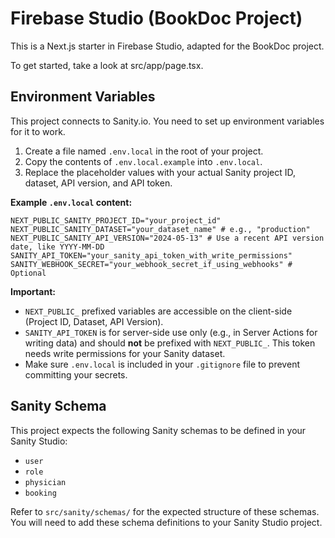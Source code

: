 # Firebase Studio (BookDoc Project)

This is a Next.js starter in Firebase Studio, adapted for the BookDoc project.

To get started, take a look at src/app/page.tsx.

## Environment Variables

This project connects to Sanity.io. You need to set up environment variables for it to work.

1.  Create a file named `.env.local` in the root of your project.
2.  Copy the contents of `.env.local.example` into `.env.local`.
3.  Replace the placeholder values with your actual Sanity project ID, dataset, API version, and API token.

**Example `.env.local` content:**
```
NEXT_PUBLIC_SANITY_PROJECT_ID="your_project_id"
NEXT_PUBLIC_SANITY_DATASET="your_dataset_name" # e.g., "production"
NEXT_PUBLIC_SANITY_API_VERSION="2024-05-13" # Use a recent API version date, like YYYY-MM-DD
SANITY_API_TOKEN="your_sanity_api_token_with_write_permissions"
SANITY_WEBHOOK_SECRET="your_webhook_secret_if_using_webhooks" # Optional
```

**Important:**
- `NEXT_PUBLIC_` prefixed variables are accessible on the client-side (Project ID, Dataset, API Version).
- `SANITY_API_TOKEN` is for server-side use only (e.g., in Server Actions for writing data) and should **not** be prefixed with `NEXT_PUBLIC_`. This token needs write permissions for your Sanity dataset.
- Make sure `.env.local` is included in your `.gitignore` file to prevent committing your secrets.

## Sanity Schema
This project expects the following Sanity schemas to be defined in your Sanity Studio:
- `user`
- `role`
- `physician`
- `booking`

Refer to `src/sanity/schemas/` for the expected structure of these schemas. You will need to add these schema definitions to your Sanity Studio project.
```